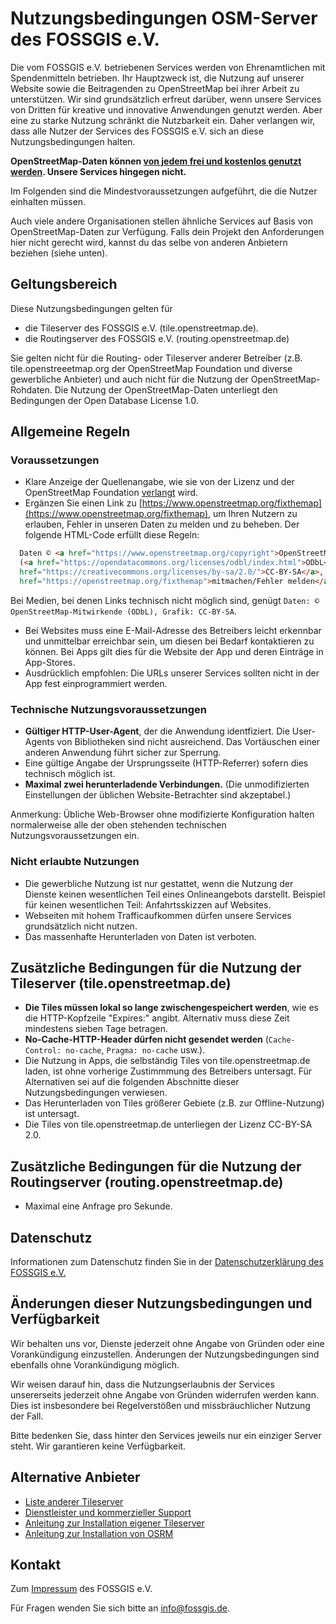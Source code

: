 # Nutzungsbedingungen OSM-Server des FOSSGIS e.V.

Die vom FOSSGIS e.V. betriebenen Services werden von Ehrenamtlichen
mit Spendenmitteln betrieben. Ihr Hauptzweck ist, die Nutzung auf unserer
Website sowie die Beitragenden zu OpenStreetMap bei ihrer Arbeit zu unterstützen.
Wir sind grundsätzlich erfreut darüber, wenn unsere Services von Dritten für
kreative und innovative Anwendungen genutzt werden.
Aber eine zu starke Nutzung schränkt die Nutzbarkeit ein. Daher
verlangen wir, dass alle Nutzer der Services des FOSSGIS e.V. sich an diese
Nutzungsbedingungen halten.

**OpenStreetMap-Daten können [von jedem frei und kostenlos genutzt
werden](https://www.openstreetmap.org/copyright). Unsere Services hingegen
nicht.**

Im Folgenden sind die Mindestvoraussetzungen aufgeführt, die die Nutzer
einhalten müssen.

Auch viele andere Organisationen stellen ähnliche Services auf Basis von
OpenStreetMap-Daten zur Verfügung. Falls dein Projekt den Anforderungen hier
nicht gerecht wird, kannst du das selbe von anderen Anbietern beziehen (siehe
unten).

## Geltungsbereich

Diese Nutzungsbedingungen gelten für
* die Tileserver des FOSSGIS e.V. (tile.openstreetmap.de).
* die Routingserver des FOSSGIS e.V. (routing.openstreetmap.de)

Sie gelten nicht für die Routing- oder Tileserver anderer Betreiber (z.B.
tile.openstreeetmap.org der OpenStreetMap Foundation und diverse gewerbliche
Anbieter) und auch nicht für die Nutzung der OpenStreetMap-Rohdaten. Die
Nutzung der OpenStreetMap-Daten unterliegt den Bedingungen der Open Database
License 1.0.

## Allgemeine Regeln

### Voraussetzungen

* Klare Anzeige der Quellenangabe, wie sie von der Lizenz und der
  OpenStreetMap Foundation
  [verlangt](https://www.openstreetmap.org/copyright) wird.
* Ergänzen Sie einen Link zu
  [https://www.openstreetmap.org/fixthemap](https://www.openstreetmap.org/fixthemap),
  um Ihren Nutzern zu erlauben, Fehler in unseren Daten zu melden und zu beheben.
  Der folgende HTML-Code erfüllt diese Regeln:

```html
  Daten © <a href="https://www.openstreetmap.org/copyright">OpenStreetMap</code>-Mitwirkende
  (<a href="https://opendatacommons.org/licenses/odbl/index.html">ODbL</a>), <a
  href="https://creativecommons.org/licenses/by-sa/2.0/">CC-BY-SA</a>, <a
  href="https://openstreetmap.org/fixthemap">mitmachen/Fehler melden</a>
```
  Bei Medien, bei denen Links technisch nicht möglich sind, genügt `Daten: ©
  OpenStreetMap-Mitwirkende (ODbL), Grafik: CC-BY-SA`.
* Bei Websites muss eine E-Mail-Adresse des Betreibers leicht erkennbar und
  unmittelbar erreichbar sein, um diesen bei Bedarf kontaktieren zu können. Bei
  Apps gilt dies für die Website der App und deren Einträge in App-Stores.
* Ausdrücklich empfohlen: Die URLs unserer Services sollten nicht in der App
  fest einprogrammiert werden.

### Technische Nutzungsvoraussetzungen

* **Gültiger HTTP-User-Agent**, der die Anwendung identfiziert. Die User-Agents
  von Bibliotheken sind nicht ausreichend. Das Vortäuschen einer anderen Anwendung
  führt sicher zur Sperrung.
* Eine gültige Angabe der Ursprungsseite (HTTP-Referrer) sofern dies
  technisch möglich ist.
* **Maximal zwei herunterladende Verbindungen.** (Die unmodifizierten
  Einstellungen der üblichen Website-Betrachter sind akzeptabel.)

Anmerkung: Übliche Web-Browser ohne modifizierte Konfiguration halten
normalerweise alle der oben stehenden technischen Nutzungsvoraussetzungen ein.

### Nicht erlaubte Nutzungen

* Die gewerbliche Nutzung ist nur gestattet, wenn die Nutzung der Dienste keinen
  wesentlichen Teil eines Onlineangebots darstellt. Beispiel für keinen
  wesentlichen Teil: Anfahrtsskizzen auf Websites.
* Webseiten mit hohem Trafficaufkommen dürfen unsere Services grundsätzlich
  nicht nutzen.
* Das massenhafte Herunterladen von Daten ist verboten.

## Zusätzliche Bedingungen für die Nutzung der Tileserver (tile.openstreetmap.de)

* **Die Tiles müssen lokal so lange zwischengespeichert werden**, wie es die
  HTTP-Kopfzeile "Expires:" angibt. Alternativ muss diese Zeit mindestens
  sieben Tage betragen.
* **No-Cache-HTTP-Header dürfen nicht gesendet werden** (`Cache-Control:
  no-cache`, `Pragma: no-cache` usw.).
* Die Nutzung in Apps, die selbständig Tiles von tile.openstreetmap.de laden,
  ist ohne vorherige Zustimmmung des Betreibers untersagt. Für Alternativen sei
  auf die folgenden Abschnitte dieser Nutzungsbedingungen verwiesen.
* Das Herunterladen von Tiles größerer Gebiete (z.B. zur Offline-Nutzung) ist
  untersagt.
* Die Tiles von tile.openstreetmap.de unterliegen der Lizenz CC-BY-SA 2.0.

## Zusätzliche Bedingungen für die Nutzung der Routingserver (routing.openstreetmap.de)

* Maximal eine Anfrage pro Sekunde.

## Datenschutz

Informationen zum Datenschutz finden Sie in der
[Datenschutzerklärung des FOSSGIS e.V.](https://www.fossgis.de/datenschutzerkl%C3%A4rung/)

## Änderungen dieser Nutzungsbedingungen und Verfügbarkeit

Wir behalten uns vor, Dienste jederzeit ohne Angabe von Gründen oder eine
Vorankündigung einzustellen. Änderungen der Nutzungsbedingungen sind ebenfalls
ohne Vorankündigung möglich.

Wir weisen darauf hin, dass die Nutzungserlaubnis der Services unsererseits
jederzeit ohne Angabe von Gründen widerrufen werden kann. Dies ist insbesondere
bei Regelverstößen und missbräuchlicher Nutzung der Fall.

Bitte bedenken Sie, dass hinter den Services jeweils nur ein einziger Server
steht. Wir garantieren keine Verfügbarkeit.

## Alternative Anbieter

* [Liste anderer Tileserver](https://wiki.openstreetmap.org/wiki/TMS)
* [Dienstleister und kommerzieller Support](https://wiki.openstreetmap.org/wiki/Commercial_OSM_Software_and_Services)
* [Anleitung zur Installation eigener Tileserver](http://switch2osm.org/)
* [Anleitung zur Installation von OSRM](https://github.com/Project-OSRM/osrm-backend/wiki)

## Kontakt

Zum [Impressum](https://www.fossgis.de/impressum.html) des FOSSGIS e.V.

Für Fragen wenden Sie sich bitte an info@fossgis.de.
